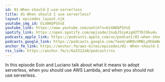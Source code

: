 ```yaml
---
id: 01-When-should-I-use-serverless
title: 01-When should I use serverless?
layout: episodes_layout.njk
youtube_img_id: UiXAKbPSVsE
youtube_link: https://www.youtube.com/watch?v=UiXAKbPSVsE 
spotify_link: https://open.spotify.com/episode/2nubJ5zyAigH2TYblDku4u
podcasts_apple_link: https://podcasts.apple.com/us/podcast/01-when-should-i-use-serverless/id1585489017?i=1000535005038 
podcasts_google_link: https://podcasts.google.com/feed/aHR0cHM6Ly9hbmNob3IuZm0vcy82YTMzMTJhMC9wb2RjYXN0L3Jzcw/episode/MjBhYWE3MjQtNGU4Yy00Y2EwLTg2MjAtNTA4MzU0N2UyODQ0?sa=X&ved=0CAUQkfYCahcKEwj4k6e-7-P3AhUAAAAAHQAAAAAQAQ 
anchor_fm_link: https://anchor.fm/aws-bites/episodes/01--When-should-I-use-serverless-e16s7td
rss_link: https://anchor.fm/s/6a3312a0/podcast/rss
---
```


In this episode Eoin and Luciano talk about what it means to adopt serverless, when you should use AWS Lambda, and when you should not use serverless.
